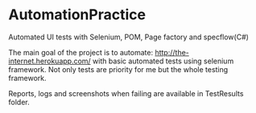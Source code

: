 # AutomationPractice
Automated UI tests with Selenium, POM, Page factory and specflow(C#)

The main goal of the project is to automate: http://the-internet.herokuapp.com/
with basic automated tests using selenium framework. Not only tests are priority for me
but the whole testing framework.


Reports, logs and screenshots when failing are available in TestResults folder.
